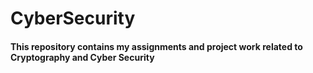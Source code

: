 # CyberSecurity
#### This repository contains my assignments and project work related to Cryptography and Cyber Security



